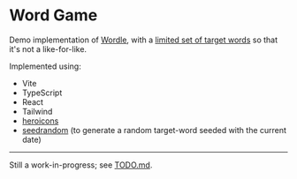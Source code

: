# Word Game

Demo implementation of [Wordle](https://www.nytimes.com/games/wordle), with a [limited set of target words](src/shared/constants/target-words.ts) so that it's not a like-for-like.

Implemented using:

- Vite
- TypeScript
- React
- Tailwind
- [heroicons](https://github.com/tailwindlabs/heroicons)
- [seedrandom](https://www.npmjs.com/package/seedrandom) (to generate a random target-word seeded with the current date)

---

Still a work-in-progress; see [TODO.md](TODO.md).
